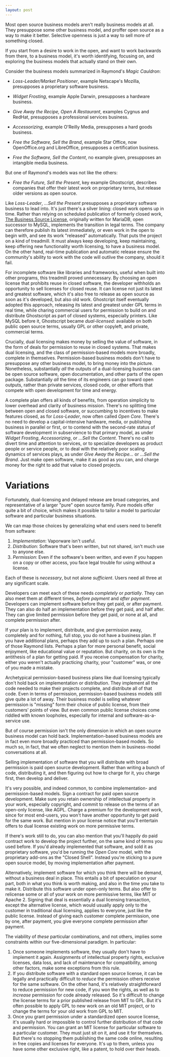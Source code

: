 ```yaml
---
layout: post
---
```


Most open source business models aren't really business models at all.  They presuppose some other business model, and proffer open source as a way to make it better.  Selective openness is just a way to sell more of something closed.

If you start from a desire to work in the open, and want to work backwards from there, to a business model, it's worth identifying, focusing on, and exploring the business models that actually stand on their own.

Consider the business models summarized in Raymond's _Magic Cauldron_:

- _Loss-Leader/Market Positioner_, example Netscape's Mozilla, presupposes a proprietary software business.

- _Widget Frosting_, example Apple Darwin, presupposes a hardware business.

- _Give Away the Recipe, Open A Restaurant_, examples Cygnus and RedHat, presupposes a professional services business.

- _Accessorizing_, example O'Reilly Media, presupposes a hard goods business.

- _Free the Software, Sell the Brand_, example Star Office, now OpenOffice.org and LibreOffice, presupposes a certification business.

- _Free the Software, Sell the Content_, no example given, presupposes an intangible media business.

But one of Raymond's models was not like the others:

- _Free the Future, Sell the Present_, key example Ghostscript, describes companies that offer their latest work on proprietary terms, but release older versions as open source.

Like _Loss-Leader_, _...Sell the Present_ presupposes a proprietary software business to lead into.  It's just there's a silver lining: closed work opens up in time.  Rather than relying on scheduled publication of formerly closed work, [The Business Source License](https://mariadb.com/bsl11), originally written for MariaDB, open successor to MySQL, implements the transition in legal terms.  The company can therefore publish its latest immediately, or even work in the open to begin with, and see its work "released" automatically. That puts the project on a kind of treadmill.  It must always keep developing, keep maintaining, keep offering new functionality worth licensing, to have a business model.  On the other hand, real-time publication and automatic release ensure the community's ability to work with the code will outlive the company, should it fail.

For incomplete software like libraries and frameworks, useful when built into other programs, this treadmill proved unnecessary.  By choosing an open license that prohibits reuse in closed software, the developer withholds an opportunity to sell licenses for closed reuse.  It can license not just its latest and greatest software, which it's also free to release as open source as soon as it's developed, but also old work.  Ghostcript itself eventually adopted this approach, releasing its latest and greatest under GPL terms in real time, while charing commercial users for permission to build on and distribute Ghostscript as part of closed systems, especially printers.  Like MySQL before it, Ghostscript became _dual-licensed_: available on both public open source terms, usually GPL or other copyleft, and private, commercial terms.

Crucially, dual licensing makes money by selling the value of software, in the form of deals for permission to reuse in closed systems.  That makes dual licensing, and the class of permission-based models more broadly, complete in themselves.  Permission-based business models don't have to presuppose any other business model, to bring money into the picture.  Nonetheless, substantially _all_ the outputs of a dual-licensing business can be open source software, open documentation, and other parts of the open package.  Substantially _all_ the time of its engineers can go toward open outputs, rather than private services, closed code, or other efforts that compete with open development for time and energy.

A complete plan offers all kinds of benefits, from operation simplicity to lower overhead and clarity of business mission.  There's no splitting time between open and closed software, or succumbing to incentives to make features closed, as for _Loss-Leader_, now often called _Open Core_.  There's no need to develop a capital-intensive hardware, media, or publishing business in parallel or first, or to contend with the second-rate status of software development in subservience to that primary model, as under _Widget Frosting_, _Accessorizing_, or _...Sell the Content_.  There's no call to divert time and attention to services, or to specialize developers as product people or service people, or to deal with the relatively poor scaling dynamics of services plays, as under _Give Away the Recipe..._ or _...Sell the Brand_.  Just make open software, make it as good as you can, and charge money for the right to add that value to closed projects.

# Variations

Fortunately, dual-licensing and delayed release are broad categories, and representative of a larger "pure" open source family.  Pure models offer quite a bit of choice, which makes it possible to tailor a model to particular software and particular business situations.

We can map those choices by generalizing what end users need to benefit from software:

1. _Implementation_: Vaporware isn't useful.
2. _Distribution_:  Software that's been written, but not shared, isn't much use to anyone else.
3. _Permission_:  Even if the software's been written, and even if you happen on a copy or other access, you face legal trouble for using without a license.

Each of these is _necessary_, but not alone _sufficient_.  Users need all three at any significant scale.

Developers can meet each of these needs _completely_ or _partially_. They can also meet them at different times, _before payment_ and _after payment_.  Developers can implement software before they get paid, or after payment.  They can also do half an implementation before they get paid, and half after.  They can give limited permission before they get paid, or none at all, and complete permission after.

If your plan is to implement, distribute, and give permission away, completely and for nothing, full stop, you do not have a business plan.  If you have additional plans, perhaps they add up to such a plan.  Perhaps one of those Raymond lists.  Perhaps a plan for more personal benefit, social enjoyment, like educational value or reputation.  But charity, on its own is the antithesis of a plan for getting paid.  If you receive compensation for charity, either you weren't actually practicing charity, your "customer" was, or one of you made a mistake.

Archetypical permission-based business plans like dual licensing typically don't hold back on implementation or distribution.  They implement all the code needed to make their projects complete, and distribute all of that code.  Even in terms of permission, permission-based business models still give quite a lot of away.  Their business model is selling whatever permission is "missing" form their choice of public license, from their customers' points of view.  But even common public license choices come riddled with known loopholes, especially for internal and software-as-a-service use.

But of course permission isn't the only dimension in which an open source business model can hold back.  Implementation-based business models are in fact even more broadly practiced than permission-based models.  So much so, in fact, that we often neglect to mention them in business-model conversations at all.

Selling implementation of software that you will distribute with broad permission is paid open source development.  Rather than writing a bunch of code, distributing it, and then figuring out how to charge for it, you charge first, then develop and deliver.

It's very possible, and indeed common, to combine implementation- and permission-based models.  Sign a contract for paid open source development.  Make sure you retain ownership of intellectual property in your work, especially copyright, and commit to release on the terms of an open-only license, like AGPL.  Charge a premium for the development work, since for most end-users, you won't have another opportunity to get paid for the same work.  But mention in your license notice that you'll entertain offers to dual license existing work on more permissive terms.

If there's work still to do, you can also mention that you'll happily do paid contract work to develop the project further, on the same kind of terms you used before.  If you'd already implemented that software, and sold it as proprietary software, you'd be running the _Open Core_ model, with the proprietary add-ons as the "Closed Shell".  Instead you're sticking to a pure open source model, by moving implementation after payment.  

Alternatively, implement software for which you think there will be demand, without a business deal in place.  This entails a bit of speculation on your part, both in what you think is worth making, and also in the time you take to make it.  Distribute this software under open-only terms.  But also offer to relicense some or all of your work on more permissive terms, like MIT or Apache 2.  Signing that deal is essentially a dual licensing transaction, except the alternative license, which would usually apply only to the customer in traditional dual licensing, applies to everyone, just like the public license.  Instead of giving each customer complete permission, one by one, after payment, you give everyone complete permission after payment.

The viability of _these_ particular combinations, and not others, implies some constraints within our five-dimensional paradigm.  In particular:

1. Once someone implements software, they usually don't have to implement it again.  Assignments of intellectual property rights, exclusive licenses, data loss, and lack of maintenance for compatibility, among other factors, make some exceptions from this rule.
2. If you distribute software with a standard open source license, it can be legally and practically difficult to _reduce_ the permission others receive for the same software.  On the other hand, it's relatively straightforward to reduce permission for new code, if you won the rights, as well as to _increase_ permission for code already released.  So it's difficult to change the license terms for a prior published release from MIT to GPL.  But it's often possible to apply GPL to new work on an old MIT project, or to change the terms for your old work from GPL to MIT. 
3. Once you grant permission under a standardized open source license, it's usually hard or impossible to control further distribution of that code and permission.  You can grant an MIT license for particular software to a particular customer.  They must just sit on it, and use it for themselves.  But there's no stopping them publishing the same code online, resulting in free copies and licenses for everyone.  It's up to them, unless you have some other exclusive right, like a patent, to hold over their heads.